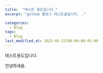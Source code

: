 ```yaml
---
title:  "테스트 용도입니다."
excerpt: "github 블로그 테스트글입니다. ."

categories:
  - Blog
tags:
  - Blog
last_modified_at: 2023-05-22T08:06:00-05:00
---
```


테스트용도입니다. 

안녕하세용.

